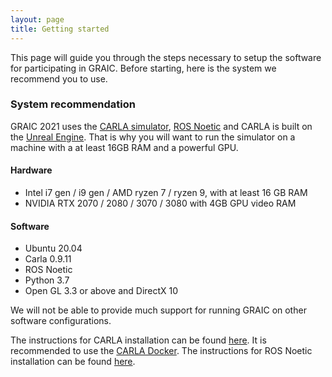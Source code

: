 ```yaml
---
layout: page
title: Getting started
---
```

This page will guide you through the steps necessary to setup the software for participating in GRAIC. Before starting, here is the system we recommend you to use.

### System recommendation

GRAIC 2021 uses the [CARLA simulator](https://carla.org/), [ROS Noetic](https://www.ros.org/) and CARLA is built on the [Unreal Engine](https://www.unrealengine.com/en-US/). That is why you will want to run the simulator on a machine with a at least 16GB RAM and a powerful GPU.

#### Hardware
- Intel i7 gen / i9 gen / AMD ryzen 7 / ryzen 9, with at least 16 GB RAM
- NVIDIA RTX 2070 / 2080 / 3070 / 3080 with 4GB GPU video RAM

#### Software
- Ubuntu 20.04
- Carla 0.9.11
- ROS Noetic
- Python 3.7
- Open GL 3.3 or above and DirectX 10

We will not be able to provide much support for running GRAIC on other software configurations. 

The instructions for CARLA installation can be found [here](https://carla.readthedocs.io/en/latest/build_linux/). It is recommended to use the [CARLA Docker](https://hub.docker.com/r/carlasim/carla). The instructions for ROS Noetic installation can be found [here](http://wiki.ros.org/noetic/Installation/Ubuntu).
